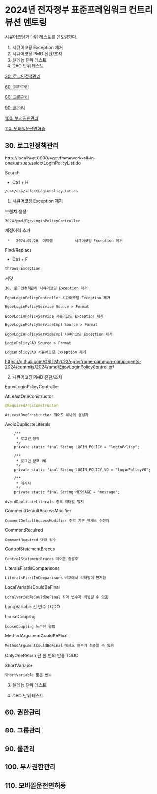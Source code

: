 # 2024년 전자정부 표준프레임워크 컨트리뷰션 멘토링

시큐어코딩과 단위 테스트를 멘토링한다.

1. 시큐어코딩 Exception 제거
2. 시큐어코딩 PMD 진단/조치
3. 셀레늄 단위 테스트
4. DAO 단위 테스트

[30. 로그인정책관리](#30-로그인정책관리)

[60. 권한관리](#60-권한관리)

[80. 그룹관리](#80-그룹관리)

[90. 롤관리](#90-롤관리)

[100. 부서권한관리](#100-부서권한관리)

[110. 모바일운전면허증](#110-모바일운전면허증)

## 30. 로그인정책관리

http://localhost:8080/egovframework-all-in-one/uat/uap/selectLoginPolicyList.do

Search
- Ctrl + H
```
/uat/uap/selectLoginPolicyList.do
```

1. 시큐어코딩 Exception 제거

브랜치 생성
```
2024/pmd/EgovLoginPolicyController
```

개정이력 추가
```
 *   2024.07.26  이백행          시큐어코딩 Exception 제거
```

Find/Replace
- Ctrl + F
```
throws Exception
```

커밋

```
30. 로그인정책관리 시큐어코딩 Exception 제거
```

```
EgovLoginPolicyController 시큐어코딩 Exception 제거
```

```
EgovLoginPolicyService Source > Format
```

```
EgovLoginPolicyService 시큐어코딩 Exception 제거
```

```
EgovLoginPolicyServiceImpl Source > Format
```

```
EgovLoginPolicyServiceImpl 시큐어코딩 Exception 제거
```

```
LoginPolicyDAO Source > Format
```

```
LoginPolicyDAO 시큐어코딩 Exception 제거
```

https://github.com/GSITM2023/egovframe-common-components-2024/commits/2024/pmd/EgovLoginPolicyController/

2. 시큐어코딩 PMD 진단/조치

EgovLoginPolicyController

AtLeastOneConstructor

```java
@RequiredArgsConstructor
```

```
AtLeastOneConstructor 적어도 하나의 생성자
```

AvoidDuplicateLiterals

```
	/**
	 * 로그인 정책
	 */
	private static final String LOGIN_POLICY = "loginPolicy";

	/**
	 * 로그인 정책 VO
	 */
	private static final String LOGIN_POLICY_VO = "loginPolicyVO";

	/**
	 * 메시지
	 */
	private static final String MESSAGE = "message";
```

```
AvoidDuplicateLiterals 중복 리터럴 방지
```

CommentDefaultAccessModifier

```
CommentDefaultAccessModifier 주석 기본 액세스 수정자
```

CommentRequired

```
CommentRequired 댓글 필수
```

ControlStatementBraces

```
ControlStatementBraces 제어문 중괄호
```

LiteralsFirstInComparisons

```
LiteralsFirstInComparisons 비교에서 리터럴이 먼저임
```

LocalVariableCouldBeFinal

```
LocalVariableCouldBeFinal 지역 변수가 최종일 수 있음
```

LongVariable 긴 변수 TODO

LooseCoupling

```
LooseCoupling 느슨한 결합
```

MethodArgumentCouldBeFinal

```
MethodArgumentCouldBeFinal 메서드 인수가 최종일 수 있음
```

OnlyOneReturn 단 한 번의 반품 TODO

ShortVariable

```
ShortVariable 짧은 변수
```

3. 셀레늄 단위 테스트

4. DAO 단위 테스트

## 60. 권한관리

## 80. 그룹관리

## 90. 롤관리

## 100. 부서권한관리

## 110. 모바일운전면허증
